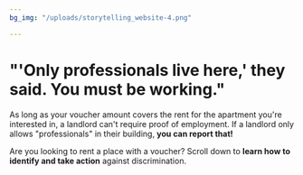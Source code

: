 ```yaml
---
bg_img: "/uploads/storytelling_website-4.png"

---
```

# "'Only professionals live here,' they said. You must be working."

As long as your voucher amount covers the rent for the apartment you're interested in, a landlord can't require proof of employment. If a landlord only allows "professionals" in their building, **you can report that!**

Are you looking to rent a place with a voucher? Scroll down to **learn how to identify and take action** against discrimination.